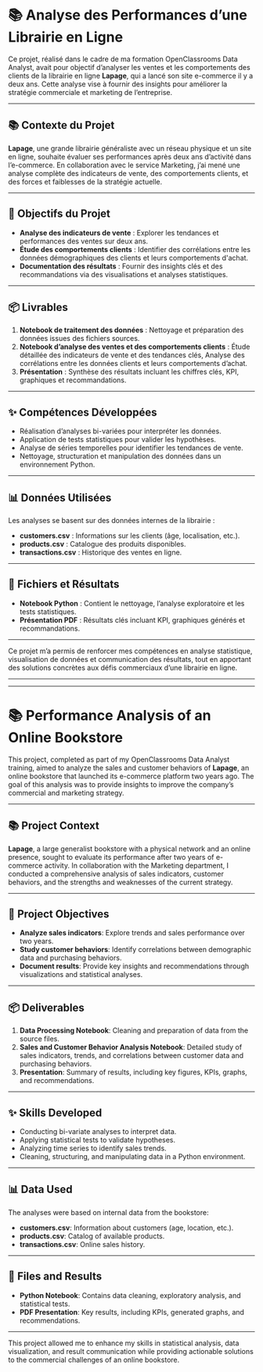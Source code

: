 # 📚 Analyse des Performances d’une Librairie en Ligne

Ce projet, réalisé dans le cadre de ma formation OpenClassrooms Data Analyst, avait pour objectif d’analyser les ventes et les comportements des clients de la librairie en ligne **Lapage**, qui a lancé son site e-commerce il y a deux ans. Cette analyse vise à fournir des insights pour améliorer la stratégie commerciale et marketing de l’entreprise.

---

## 📚 Contexte du Projet
**Lapage**, une grande librairie généraliste avec un réseau physique et un site en ligne, souhaite évaluer ses performances après deux ans d’activité dans l’e-commerce. En collaboration avec le service Marketing, j’ai mené une analyse complète des indicateurs de vente, des comportements clients, et des forces et faiblesses de la stratégie actuelle.

---

## 🎯 Objectifs du Projet
- **Analyse des indicateurs de vente** : Explorer les tendances et performances des ventes sur deux ans.  
- **Étude des comportements clients** : Identifier des corrélations entre les données démographiques des clients et leurs comportements d'achat.  
- **Documentation des résultats** : Fournir des insights clés et des recommandations via des visualisations et analyses statistiques.  

---

## 📦 Livrables
1. **Notebook de traitement des données** : Nettoyage et préparation des données issues des fichiers sources.  
2. **Notebook d’analyse des ventes et des comportements clients** : Étude détaillée des indicateurs de vente et des tendances clés, Analyse des corrélations entre les données clients et leurs comportements d’achat.  
3. **Présentation** : Synthèse des résultats incluant les chiffres clés, KPI, graphiques et recommandations.  

---

## ✨ Compétences Développées
- Réalisation d’analyses bi-variées pour interpréter les données.  
- Application de tests statistiques pour valider les hypothèses.  
- Analyse de séries temporelles pour identifier les tendances de vente.  
- Nettoyage, structuration et manipulation des données dans un environnement Python.  

---

## 📊 Données Utilisées
Les analyses se basent sur des données internes de la librairie :  
- **customers.csv** : Informations sur les clients (âge, localisation, etc.).  
- **products.csv** : Catalogue des produits disponibles.  
- **transactions.csv** : Historique des ventes en ligne.  

---

## 📄 Fichiers et Résultats
- **Notebook Python** : Contient le nettoyage, l’analyse exploratoire et les tests statistiques.  
- **Présentation PDF** : Résultats clés incluant KPI, graphiques générés et recommandations.  

---

Ce projet m’a permis de renforcer mes compétences en analyse statistique, visualisation de données et communication des résultats, tout en apportant des solutions concrètes aux défis commerciaux d’une librairie en ligne.


---

---


# 📚 Performance Analysis of an Online Bookstore

This project, completed as part of my OpenClassrooms Data Analyst training, aimed to analyze the sales and customer behaviors of **Lapage**, an online bookstore that launched its e-commerce platform two years ago. The goal of this analysis was to provide insights to improve the company’s commercial and marketing strategy.

---

## 📚 Project Context
**Lapage**, a large generalist bookstore with a physical network and an online presence, sought to evaluate its performance after two years of e-commerce activity. In collaboration with the Marketing department, I conducted a comprehensive analysis of sales indicators, customer behaviors, and the strengths and weaknesses of the current strategy.

---

## 🎯 Project Objectives
- **Analyze sales indicators**: Explore trends and sales performance over two years.  
- **Study customer behaviors**: Identify correlations between demographic data and purchasing behaviors.  
- **Document results**: Provide key insights and recommendations through visualizations and statistical analyses.

---

## 📦 Deliverables
1. **Data Processing Notebook**: Cleaning and preparation of data from the source files.  
2. **Sales and Customer Behavior Analysis Notebook**: Detailed study of sales indicators, trends, and correlations between customer data and purchasing behaviors.  
3. **Presentation**: Summary of results, including key figures, KPIs, graphs, and recommendations.

---

## ✨ Skills Developed
- Conducting bi-variate analyses to interpret data.  
- Applying statistical tests to validate hypotheses.  
- Analyzing time series to identify sales trends.  
- Cleaning, structuring, and manipulating data in a Python environment.

---

## 📊 Data Used
The analyses were based on internal data from the bookstore:  
- **customers.csv**: Information about customers (age, location, etc.).  
- **products.csv**: Catalog of available products.  
- **transactions.csv**: Online sales history.

---

## 📄 Files and Results
- **Python Notebook**: Contains data cleaning, exploratory analysis, and statistical tests.  
- **PDF Presentation**: Key results, including KPIs, generated graphs, and recommendations.  

---

This project allowed me to enhance my skills in statistical analysis, data visualization, and result communication while providing actionable solutions to the commercial challenges of an online bookstore.
